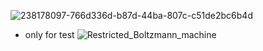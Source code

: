 ![238178097-766d336d-b87d-44ba-807c-c51de2bc6b4d](https://github.com/user-attachments/assets/6be5da8c-2b93-4395-8a3d-e6ea1a56fd3d)
- only for test
![Restricted_Boltzmann_machine](https://github.com/user-attachments/assets/4ecc2b1b-1e85-42b4-9c23-4d898d26d992)
